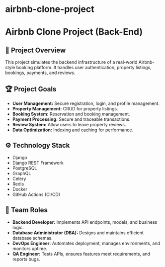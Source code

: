 # airbnb-clone-project
# Airbnb Clone Project (Back-End)

## 🚀 Project Overview
This project simulates the backend infrastructure of a real-world Airbnb-style booking platform. It handles user authentication, property listings, bookings, payments, and reviews.

## 🏆 Project Goals
- **User Management:** Secure registration, login, and profile management.
- **Property Management:** CRUD for property listings.
- **Booking System:** Reservation and booking management.
- **Payment Processing:** Secure and traceable transactions.
- **Review System:** Allow users to leave property reviews.
- **Data Optimization:** Indexing and caching for performance.

## ⚙️ Technology Stack
- Django
- Django REST Framework
- PostgreSQL
- GraphQL
- Celery
- Redis
- Docker
- GitHub Actions (CI/CD)

## 👥 Team Roles

- **Backend Developer:** Implements API endpoints, models, and business logic.
- **Database Administrator (DBA):** Designs and maintains efficient database schemas.
- **DevOps Engineer:** Automates deployment, manages environments, and monitors uptime.
- **QA Engineer:** Tests APIs, ensures features meet requirements, and reports bugs.
